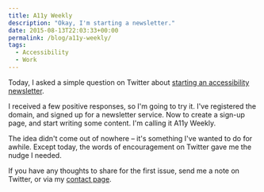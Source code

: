 ```yaml
---
title: A11y Weekly
description: "Okay, I'm starting a newsletter."
date: 2015-08-13T22:03:33+00:00
permalink: /blog/a11y-weekly/
tags:
  - Accessibility
  - Work
---
```


Today, I asked a simple question on Twitter about [starting an accessibility newsletter](https://twitter.com/DavidAKennedy/status/631911644369678336).

I received a few positive responses, so I'm going to try it. I've registered the domain, and signed up for a newsletter service. Now to create a sign-up page, and start writing some content. I'm calling it A11y Weekly.

The idea didn't come out of nowhere – it's something I've wanted to do for awhile. Except today, the words of encouragement on Twitter gave me the nudge I needed.

If you have any thoughts to share for the first issue, send me a note on Twitter, or via my [contact page](http://davidakennedy.com/contact/).
